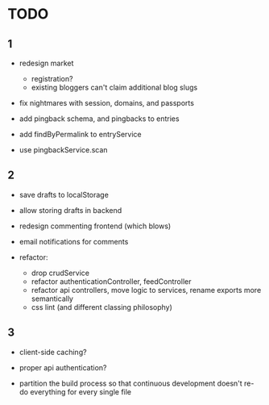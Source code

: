 TODO 
=======

1
-------

- redesign market
  - registration?
  - existing bloggers can't claim additional blog slugs

- fix nightmares with session, domains, and passports

- add pingback schema, and pingbacks to entries
- add findByPermalink to entryService
- use pingbackService.scan

2
-------

- save drafts to localStorage
- allow storing drafts in backend
- redesign commenting frontend (which blows)
- email notifications for comments

- refactor:
    - drop crudService
    - refactor authenticationController, feedController
    - refactor api controllers, move logic to services, rename exports more semantically
    - css lint (and different classing philosophy)



3
-------

- client-side caching?
- proper api authentication?

- partition the build process so that continuous development
  doesn't re-do everything for every single file
  